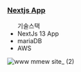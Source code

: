 
### [Nextjs App]([http://zeldahagoshipda.com](https://www.mmew.site/))
<ul>기술스택 
<li>NextJs 13 App</li>
 <li>mariaDB</li>
 <li>AWS </li>
</ul>

![www mmew site_ (2)](https://github.com/CJH0120/ming-blog/assets/97073471/639e8ebd-d77a-41db-b8af-99819ef8eff4)

